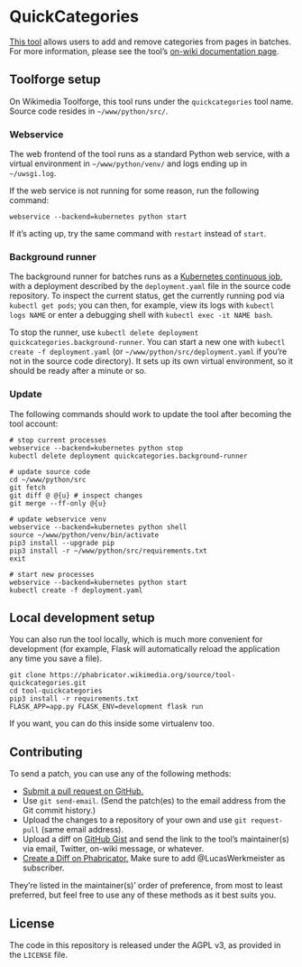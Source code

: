 # QuickCategories

[This tool](https://tools.wmflabs.org/quickcategories/) allows users to add and remove categories from pages in batches.
For more information,
please see the tool’s [on-wiki documentation page](https://meta.wikimedia.org/wiki/User:Lucas_Werkmeister/QuickCategories).

## Toolforge setup

On Wikimedia Toolforge, this tool runs under the `quickcategories` tool name.
Source code resides in `~/www/python/src/`.

### Webservice

The web frontend of the tool runs as a standard Python web service,
with a virtual environment in `~/www/python/venv/`
and logs ending up in `~/uwsgi.log`.

If the web service is not running for some reason, run the following command:
```
webservice --backend=kubernetes python start
```
If it’s acting up, try the same command with `restart` instead of `start`.

### Background runner

The background runner for batches runs as a [Kubernetes continuous job](https://wikitech.wikimedia.org/wiki/Help:Toolforge/Kubernetes#Kubernetes_continuous_jobs),
with a deployment described by the `deployment.yaml` file in the source code repository.
To inspect the current status, get the currently running pod via `kubectl get pods`;
you can then, for example, view its logs with `kubectl logs NAME`
or enter a debugging shell with `kubectl exec -it NAME bash`.

To stop the runner, use `kubectl delete deployment quickcategories.background-runner`.
You can start a new one with `kubectl create -f deployment.yaml`
(or `~/www/python/src/deployment.yaml` if you’re not in the source code directory).
It sets up its own virtual environment, so it should be ready after a minute or so.

### Update

The following commands should work to update the tool after becoming the tool account:

```
# stop current processes
webservice --backend=kubernetes python stop
kubectl delete deployment quickcategories.background-runner

# update source code
cd ~/www/python/src
git fetch
git diff @ @{u} # inspect changes
git merge --ff-only @{u}

# update webservice venv
webservice --backend=kubernetes python shell
source ~/www/python/venv/bin/activate
pip3 install --upgrade pip
pip3 install -r ~/www/python/src/requirements.txt
exit

# start new processes
webservice --backend=kubernetes python start
kubectl create -f deployment.yaml
```

## Local development setup

You can also run the tool locally, which is much more convenient for development
(for example, Flask will automatically reload the application any time you save a file).

```
git clone https://phabricator.wikimedia.org/source/tool-quickcategories.git
cd tool-quickcategories
pip3 install -r requirements.txt
FLASK_APP=app.py FLASK_ENV=development flask run
```

If you want, you can do this inside some virtualenv too.

## Contributing

To send a patch, you can use any of the following methods:

* [Submit a pull request on GitHub.](https://github.com/lucaswerkmeister/tool-quickcategories)
* Use `git send-email`.
  (Send the patch(es) to the email address from the Git commit history.)
* Upload the changes to a repository of your own and use `git request-pull` (same email address).
* Upload a diff on [GitHub Gist](https://gist.github.com/)
  and send the link to the tool’s maintainer(s) via email, Twitter, on-wiki message, or whatever.
* [Create a Diff on Phabricator.](https://phabricator.wikimedia.org/differential/diff/create/)
  Make sure to add @LucasWerkmeister as subscriber.

They’re listed in the maintainer(s)’ order of preference, from most to least preferred,
but feel free to use any of these methods as it best suits you.

## License

The code in this repository is released under the AGPL v3, as provided in the `LICENSE` file.
